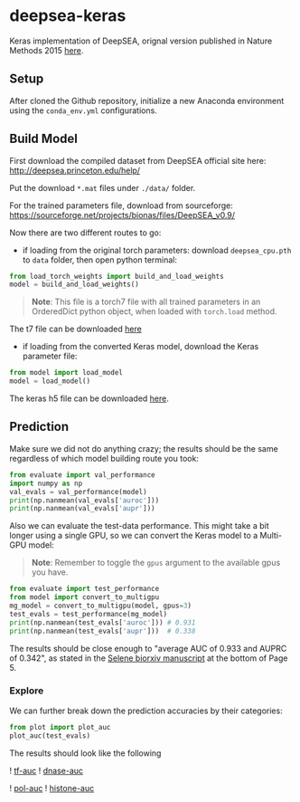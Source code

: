 # deepsea-keras
Keras implementation of DeepSEA, orignal version published
in Nature Methods 2015 [here](https://static-content.springer.com/esm/art%3A10.1038%2Fnmeth.3547/MediaObjects/41592_2015_BFnmeth3547_MOESM644_ESM.pdf).

## Setup
After cloned the Github repository, initialize a new 
Anaconda environment using the ```conda_env.yml``` 
configurations.

## Build Model
First download the compiled dataset from DeepSEA 
official site here: http://deepsea.princeton.edu/help/

Put the download ```*.mat``` files under ```./data/``` folder.

For the trained parameters file, download from sourceforge:
https://sourceforge.net/projects/bionas/files/DeepSEA_v0.9/

Now there are two different routes to go:
- if loading from the original torch parameters: download
 ```deepsea_cpu.pth``` to ``data`` folder, then open python
 terminal:
 ```python
from load_torch_weights import build_and_load_weights
model = build_and_load_weights()
```
> **Note**: This file is a torch7 file with all trained 
>parameters in an OrderedDict python object, when loaded
>with ```torch.load``` method. 

The t7 file can be downloaded [here](https://master.dl.sourceforge.net/project/bionas/DeepSEA_v0.9/deepsea_cpu.pth)


- if loading from the converted Keras model, download the Keras
parameter file:
```python
from model import load_model
model = load_model()
```

The keras h5 file can be downloaded [here](https://master.dl.sourceforge.net/project/bionas/DeepSEA_v0.9/deepsea_keras.h5).


## Prediction
Make sure we did not do anything crazy; the results
should be the same regardless of which model building
route you took:

```python
from evaluate import val_performance
import numpy as np
val_evals = val_performance(model)
print(np.nanmean(val_evals['auroc']))
print(np.nanmean(val_evals['aupr']))
```

Also we can evaluate the test-data performance. 
This might take a bit longer using a single GPU, 
so we can convert the Keras model to a 
Multi-GPU model:

> **Note**: Remember to toggle the ```gpus``` 
>argument to the available gpus you have.

```python
from evaluate import test_performance
from model import convert_to_multigpu
mg_model = convert_to_multigpu(model, gpus=3)
test_evals = test_performance(mg_model)
print(np.nanmean(test_evals['auroc'])) # 0.931
print(np.nanmean(test_evals['aupr']))  # 0.338
```

The results should be close enough to 
"average AUC of 0.933 and AUPRC of 0.342", as 
stated in the [Selene biorxiv manuscript](https://www.biorxiv.org/content/biorxiv/early/2018/12/14/438291.full.pdf)
at the bottom of Page 5.

### Explore
We can further break down the prediction accuracies
by their categories:

```python
from plot import plot_auc
plot_auc(test_evals)
```
The results should look like the following

! [tf-auc](https://github.com/zj-zhang/deepsea-keras/raw/master/resources/TF.png)
! [dnase-auc](https://github.com/zj-zhang/deepsea-keras/raw/master/resources/DNase.png)

! [pol-auc](https://github.com/zj-zhang/deepsea-keras/raw/master/resources/Pol.png)
! [histone-auc](https://github.com/zj-zhang/deepsea-keras/raw/master/resources/Histone.png)

